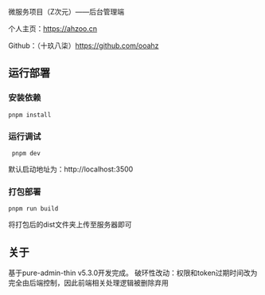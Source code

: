 微服务项目（Z次元）——后台管理端

个人主页：https://ahzoo.cn

Github：（十玖八柒）https://github.com/ooahz

## 运行部署

### 安装依赖

```shell
pnpm install
```

### 运行调试

```
 pnpm dev
```

默认启动地址为：http://localhost:3500

### 打包部署

```shell
pnpm run build
```

将打包后的dist文件夹上传至服务器即可

## 关于

基于pure-admin-thin v5.3.0开发完成。
破环性改动：权限和token过期时间改为完全由后端控制，因此前端相关处理逻辑被删除弃用
